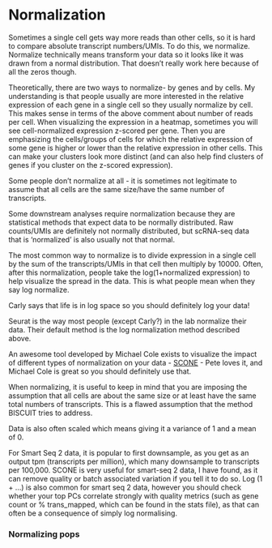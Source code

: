 # Normalization
Sometimes a single cell gets way more reads than other cells, so it is hard to compare absolute transcript numbers/UMIs. To do this, we normalize. Normalize technically means transform your data so it looks like it was drawn from a normal distribution. That doesn’t really work here because of all the zeros though.


Theoretically, there are two ways to normalize- by genes and by cells. My understanding is that people usually are more interested in the relative expression of each gene in a single cell so they usually normalize by cell. This makes sense in terms of the above comment about number of reads per cell. When visualizing the expression in a heatmap, sometimes you will see cell-normalized expression z-scored per gene. Then you are emphasizing the cells/groups of cells for which the relative expression of some gene is higher or lower than the relative expression in other cells. This can make your clusters look more distinct (and can also help find clusters of genes if you cluster on the z-scored expression).



Some people don’t normalize at all - it is sometimes not legitimate to assume that all cells are the same size/have the same number of transcripts.


Some downstream analyses require normalization because they are statistical methods that expect data to be normally distributed. Raw counts/UMIs are definitely not normally distributed, but scRNA-seq data that is ‘normalized’ is also usually not that normal.


The most common way to normalize is to divide expression in a single cell by the sum of the transcripts/UMIs in that cell then multiply by 10000. Often, after this normalization, people take the log(1+normalized expression) to help visualize the spread in the data. This is what people mean when they say log normalize.


Carly says that life is in log space so you should definitely log your data!


Seurat is the way most people (except Carly?) in the lab normalize their data. Their default method is the log normalization method described above.


An awesome tool developed by Michael Cole exists to visualize the impact of different types of normalization on your data - [SCONE](https://www.google.com/url?q=https://github.com/YosefLab/scone&sa=D&ust=1539979813147000) - Pete loves it, and Michael Cole is great so you should definitely use that.


When normalizing, it is useful to keep in mind that you are imposing the assumption that all cells are about the same size or at least have the same total numbers of transcripts. This is a flawed assumption that the method BISCUIT tries to address.


Data is also often scaled which means giving it a variance of 1 and a mean of 0.


For Smart Seq 2 data, it is popular to first downsample, as you get as an output tpm (transcripts per million), which many downsample to transcripts per 100,000. SCONE is very useful for smart-seq 2 data, I have found, as it can remove quality or batch associated variation if you tell it to do so. Log (1 + …) is also common for smart seq 2 data, however you should check whether your top PCs correlate strongly with quality metrics (such as gene count or % trans_mapped, which can be found in the stats file), as that can often be a consequence of simply log normalising.

### Normalizing pops
